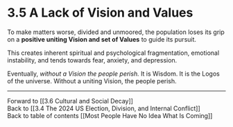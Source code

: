 # 3.5 A Lack of Vision and Values

To make matters worse, divided and unmoored, the population loses its grip on a **positive uniting Vision and set of Values** to guide its pursuit. 

This creates inherent spiritual and psychological fragmentation, emotional instability, and tends towards fear, anxiety, and depression.  

Eventually, *without a Vision the people perish.*  It is Wisdom. It is the Logos of the universe. Without a uniting Vision, the people perish. 

___

Forward to [[3.6 Cultural and Social Decay]]  
Back to [[3.4 The 2024 US Election, Division, and Internal Conflict]]   
Back to table of contents [[Most People Have No Idea What Is Coming]]   





